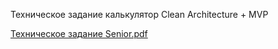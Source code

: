 Техническое задание калькулятор Clean Architecture + MVP

[Техническое задание Senior.pdf](https://github.com/user-attachments/files/19212316/Senior.pdf)

